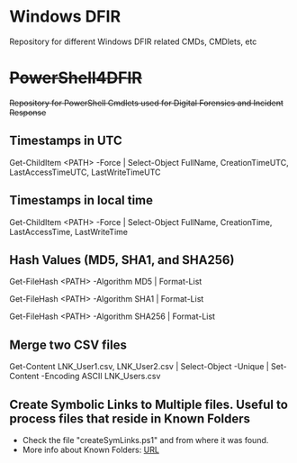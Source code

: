 # Windows DFIR
Repository for different Windows DFIR related CMDs, CMDlets, etc

# <strike>PowerShell4DFIR
Repository for PowerShell Cmdlets used for Digital Forensics and Incident Response</strike>

## Timestamps in UTC
Get-ChildItem \<PATH\> -Force | Select-Object FullName, CreationTimeUTC, LastAccessTimeUTC, LastWriteTimeUTC
  
## Timestamps in local time
Get-ChildItem \<PATH\> -Force | Select-Object FullName, CreationTime, LastAccessTime, LastWriteTime

## Hash Values (MD5, SHA1, and SHA256)
Get-FileHash \<PATH\> -Algorithm MD5 | Format-List

Get-FileHash \<PATH\> -Algorithm SHA1 | Format-List

Get-FileHash \<PATH\> -Algorithm SHA256 | Format-List

## Merge two CSV files
Get-Content LNK_User1.csv, LNK_User2.csv | Select-Object -Unique | Set-Content -Encoding ASCII LNK_Users.csv

## Create Symbolic Links to Multiple files. Useful to process files that reside in Known Folders
- Check the file "createSymLinks.ps1" and from where it was found.
- More info about Known Folders: [URL](https://docs.microsoft.com/en-us/windows/win32/shell/known-folders)
